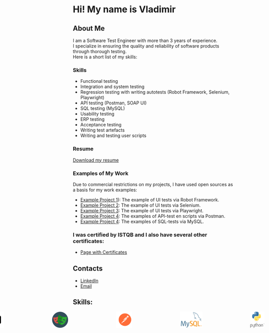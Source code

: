 # Hi! My name is Vladimir

## About Me
I am a Software Test Engineer with more than 3 years of experience. <br> 
I specialize in ensuring the quality and reliability of software products through thorough testing. <br>
Here is a short list of my skills: <br>

### Skills
- Functional testing
- Integration and system testing
- Regression testing with writing autotests (Robot Framework, Selenium, Playwright)
- API testing (Postman, SOAP UI)
- SQL testing (MySQL)
- Usability testing
- ERP testing
- Acceptance testing
- Writing test artefacts
- Writing and testing user scripts

### Resume
[Download my resume](CV_Lashin_Tester_eng.pdf) 

### Examples of My Work
Due to commercial restrictions on my projects, I have used open sources as a basis for my work examples:

- [Example Project 1](https://vnlashin-tester.github.io/vnlashin-tester/under_construction.html)): The example of UI tests via Robot Framework.
- [Example Project 2](https://vnlashin-tester.github.io/vnlashin-tester/under_construction.html): The example of UI tests via Selenium.
- [Example Project 3](https://vnlashin-tester.github.io/vnlashin-tester/under_construction.html): The example of UI tests via Playwright.
- [Example Project 4](https://vnlashin-tester.github.io/vnlashin-tester/under_construction.html): The examples of API-test en scripts via Postman.
- [Example Project 4](https://vnlashin-tester.github.io/vnlashin-tester/under_construction.html): The examples of SQL-tests via MySQL.

### I was certified by ISTQB and I also have several other certificates:
- [Page with Certificates](https://vnlashin-tester.github.io/vnlashin-tester/under_construction.html)

## Contacts
- [LinkedIn](https://www.linkedin.com/in/vnlashin)
- [Email](mailto:vnlashin@gmail.com)

## Skills:
<div style="display:flex; justify-content: center;">
  <img src="img/logo/selenium.svg" alt="logo_selenium" width="50px" height="50px" style="margin-right: 150px;">
  <img src="img/logo/rfw.png" alt="logo_rfw" width="50" height="50" style="margin-right: 150px;">
  <img src="img/logo/playwright.png" alt="logo_playwright" width="50" height="50" style="margin-right: 150px;">
  <img src="img/logo/postman.svg" alt="logo_postman" width="50" height="50" style="margin-right: 150px;">
  <img src="img/logo/mysql.png" alt="logo_mysql" width="70" height="50" style="margin-right: 150px;">
  <img src="img/logo/python.svg" alt="logo_python" width="50" height="50" style="margin-right: 150px;">
  <img src="img/logo/istqb.png" alt="logo_istqb" width="70" height="70" style="margin-right: 150px;">
</div>




